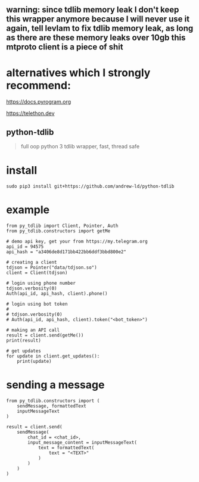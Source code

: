 
## warning: since tdlib memory leak I don't keep this wrapper anymore because I will never use it again, tell levlam to fix tdlib memory leak, as long as there are these memory leaks over 10gb this mtproto client is a piece of shit

# alternatives which I strongly recommend:

https://docs.pyrogram.org

https://telethon.dev

## python-tdlib

> full oop python 3 tdlib wrapper, fast, thread safe

# install
    sudo pip3 install git+https://github.com/andrew-ld/python-tdlib 

# example
    from py_tdlib import Client, Pointer, Auth
    from py_tdlib.constructors import getMe
    
    # demo api key, get your from https://my.telegram.org
    api_id = 94575
    api_hash = "a3406de8d171bb422bb6ddf3bbd800e2"
    
    # creating a client
    tdjson = Pointer("data/tdjson.so")
    client = Client(tdjson)
    
    # login using phone number
    tdjson.verbosity(0)
    Auth(api_id, api_hash, client).phone()
    
    # login using bot token
    #
    # tdjson.verbosity(0)
    # Auth(api_id, api_hash, client).token("<bot_token>")

    # making an API call
    result = client.send(getMe())
    print(result)

    # get updates
    for update in client.get_updates():
        print(update)

# sending a message
    from py_tdlib.constructors import (
        sendMessage, formattedText
        inputMessageText
    )
    
    result = client.send(
        sendMessage(
            chat_id = <chat_id>,
            input_message_content = inputMessageText(
                text = formattedText(
                    text = "<TEXT>"
                )
            )
        )
    )

